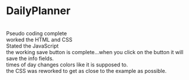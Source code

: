 # DailyPlanner
<br>
Pseudo coding complete
<br>
worked the HTML and CSS
<br>
Stated the JavaScript
<br>
the working save button is complete...when you click on the button it will save the info fields.
<br>
times of day changes colors like it is supposed to.
<br>
the CSS was reworked to get as close to the example as possible.
